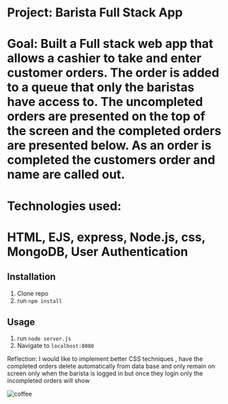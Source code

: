 # Project: Barista Full Stack App

# Goal: Built a Full stack web app that allows a cashier to take and enter customer orders. The order is added to a queue that only the baristas have access to. The uncompleted orders are presented on the top of the screen and the completed orders are presented below. As an order is completed the customers order and name are called out.

# Technologies used:
# HTML, EJS, express, Node.js, css, MongoDB, User Authentication

## Installation

1. Clone repo
2. run `npm install`

## Usage

1. run `node server.js`
2. Navigate to `localhost:8080`

Reflection:
I would like to implement better CSS techniques , have the completed orders delete automatically from data base and only remain on screen only when the barista is logged in but once they login only the incompleted orders will show






![coffee]("css/screenshot.png")
